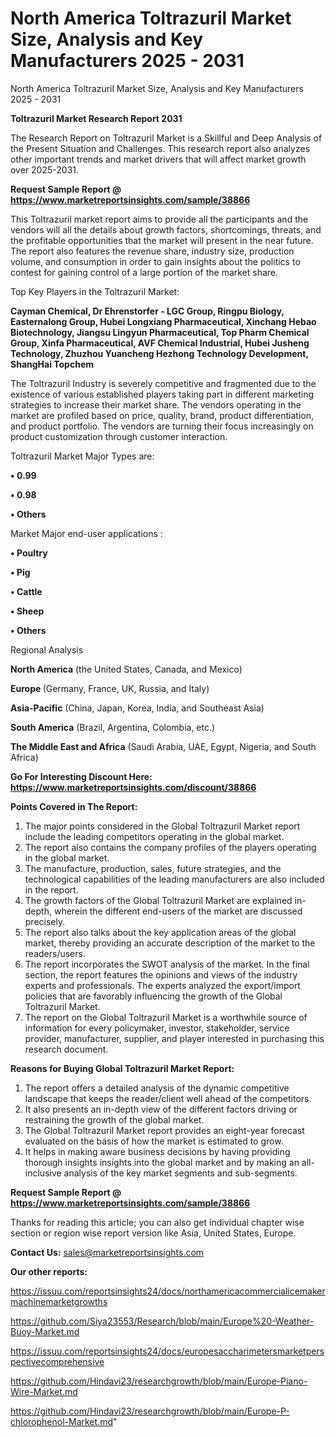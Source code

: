# North America Toltrazuril Market Size, Analysis and Key Manufacturers 2025 - 2031
 North America Toltrazuril Market Size, Analysis and Key Manufacturers 2025 - 2031

<strong>Toltrazuril Market Research Report 2031</strong>

The Research Report on Toltrazuril Market is a Skillful and Deep Analysis of the Present Situation and Challenges. This research report also analyzes other important trends and market drivers that will affect market growth over 2025-2031.

<strong>Request Sample Report @ <a href=https://www.marketreportsinsights.com/sample/38866>https://www.marketreportsinsights.com/sample/38866</a></strong>

This Toltrazuril market report aims to provide all the participants and the vendors will all the details about growth factors, shortcomings, threats, and the profitable opportunities that the market will present in the near future. The report also features the revenue share, industry size, production volume, and consumption in order to gain insights about the politics to contest for gaining control of a large portion of the market share.

Top Key Players in the Toltrazuril Market:

<strong>Cayman Chemical, Dr Ehrenstorfer - LGC Group, Ringpu Biology, Easternalong Group, Hubei Longxiang Pharmaceutical, Xinchang Hebao Biotechnology, Jiangsu Lingyun Pharmaceutical, Top Pharm Chemical Group, Xinfa Pharmaceutical, AVF Chemical Industrial, Hubei Jusheng Technology, Zhuzhou Yuancheng Hezhong Technology Development, ShangHai Topchem</strong>

The Toltrazuril Industry is severely competitive and fragmented due to the existence of various established players taking part in different marketing strategies to increase their market share. The vendors operating in the market are profiled based on price, quality, brand, product differentiation, and product portfolio. The vendors are turning their focus increasingly on product customization through customer interaction.

Toltrazuril Market Major Types are:

<strong>•  0.99

•  0.98

•  Others</strong>

Market Major end-user applications :

<strong>•  Poultry

•  Pig

•  Cattle

•  Sheep

•  Others</strong>

Regional Analysis

</u><strong><b>North America</b></strong> (the United States, Canada, and Mexico)

<strong><b>Europe </b></strong>(Germany, France, UK, Russia, and Italy)

<strong><b>Asia-Pacific</b></strong> (China, Japan, Korea, India, and Southeast Asia)

<strong><b>South America</b></strong> (Brazil, Argentina, Colombia, etc.)

<strong><b>The Middle East and Africa</b></strong> (Saudi Arabia, UAE, Egypt, Nigeria, and South Africa)

<strong>Go For Interesting Discount Here: <a href=https://www.marketreportsinsights.com/discount/38866>https://www.marketreportsinsights.com/discount/38866</a></strong>

<strong>Points Covered in The Report:</strong>
<ol>
  <li>The major points considered in the Global Toltrazuril Market report include the leading competitors operating in the global market.</li>
  <li>The report also contains the company profiles of the players operating in the global market.</li>
  <li>The manufacture, production, sales, future strategies, and the technological capabilities of the leading manufacturers are also included in the report.</li>
  <li>The growth factors of the Global Toltrazuril Market are explained in-depth, wherein the different end-users of the market are discussed precisely.</li>
  <li>The report also talks about the key application areas of the global market, thereby providing an accurate description of the market to the readers/users.</li>
  <li>The report incorporates the SWOT analysis of the market. In the final section, the report features the opinions and views of the industry experts and professionals. The experts analyzed the export/import policies that are favorably influencing the growth of the Global Toltrazuril Market.</li>
  <li>The report on the Global Toltrazuril Market is a worthwhile source of information for every policymaker, investor, stakeholder, service provider, manufacturer, supplier, and player interested in purchasing this research document.</li>
</ol>
<strong>Reasons for Buying Global Toltrazuril Market Report:</strong>

<ol>
  <li>The report offers a detailed analysis of the dynamic competitive landscape that keeps the reader/client well ahead of the competitors.</li>
  <li>It also presents an in-depth view of the different factors driving or restraining the growth of the global market.</li>
  <li>The Global Toltrazuril Market report provides an eight-year forecast evaluated on the basis of how the market is estimated to grow.</li>
  <li>It helps in making aware business decisions by having providing thorough insights insights into the global market and by making an all-inclusive analysis of the key market segments and sub-segments.</li>
</ol>
<strong>Request Sample Report @ <a href=https://www.marketreportsinsights.com/sample/38866>https://www.marketreportsinsights.com/sample/38866</a></strong>


Thanks for reading this article; you can also get individual chapter wise section or region wise report version like Asia, United States, Europe.

<strong>Contact Us:</strong>
sales@marketreportsinsights.com

<strong>Our other reports:</strong>

<a href=https://issuu.com/reportsinsights24/docs/northamericacommercialicemakermachinemarketgrowths>https://issuu.com/reportsinsights24/docs/northamericacommercialicemakermachinemarketgrowths</a>

<a href=https://github.com/Siya23553/Research/blob/main/Europe%20-Weather-Buoy-Market.md>https://github.com/Siya23553/Research/blob/main/Europe%20-Weather-Buoy-Market.md</a>

<a href=https://issuu.com/reportsinsights24/docs/europesaccharimetersmarketperspectivecomprehensive>https://issuu.com/reportsinsights24/docs/europesaccharimetersmarketperspectivecomprehensive</a>

<a href=https://github.com/Hindavi23/researchgrowth/blob/main/Europe-Piano-Wire-Market.md>https://github.com/Hindavi23/researchgrowth/blob/main/Europe-Piano-Wire-Market.md</a>

<a href=https://github.com/Hindavi23/researchgrowth/blob/main/Europe-P-chlorophenol-Market.md>https://github.com/Hindavi23/researchgrowth/blob/main/Europe-P-chlorophenol-Market.md</a>"

